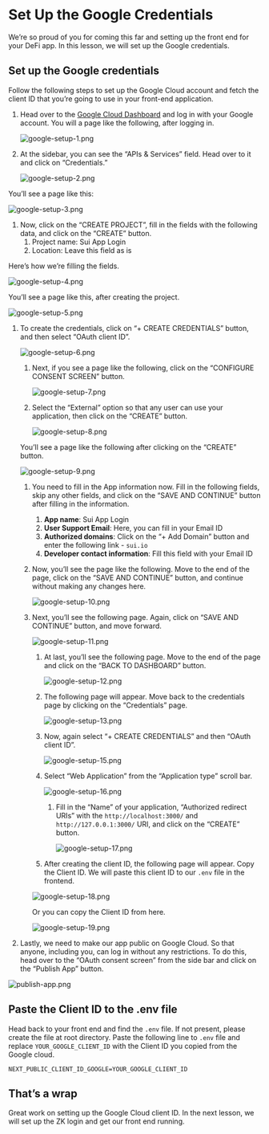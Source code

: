 # Set Up the Google Credentials

We’re so proud of you for coming this far and setting up the front end for your DeFi app. In this lesson, we will set up the Google credentials.

## Set up the Google credentials

Follow the following steps to set up the Google Cloud account and fetch the client ID that you’re going to use in your front-end application.

1. Head over to the [Google Cloud Dashboard](https://console.cloud.google.com/home/dashboard) and log in with your Google account. You will a page like the following, after logging in.
    
    ![google-setup-1.png](Set%20Up%20the%20Google%20Credentials%20c87e5c7f8cc240759e84bab4662f6977/google-setup-1.png)
    

1. At the sidebar, you can see the “APIs & Services” field. Head over to it and click on “Credentials.”
    
    ![google-setup-2.png](Set%20Up%20the%20Google%20Credentials%20c87e5c7f8cc240759e84bab4662f6977/google-setup-2.png)
    

You’ll see a page like this:

![google-setup-3.png](Set%20Up%20the%20Google%20Credentials%20c87e5c7f8cc240759e84bab4662f6977/google-setup-3.png)

1. Now, click on the “CREATE PROJECT”, fill in the fields with the following data, and click on the “CREATE” button.
    1. Project name: Sui App Login
    2. Location: Leave this field as is

Here’s how we’re filling the fields.

![google-setup-4.png](Set%20Up%20the%20Google%20Credentials%20c87e5c7f8cc240759e84bab4662f6977/google-setup-4.png)

You’ll see a page like this, after creating the project.

![google-setup-5.png](Set%20Up%20the%20Google%20Credentials%20c87e5c7f8cc240759e84bab4662f6977/google-setup-5.png)

1. To create the credentials, click on “+ CREATE CREDENTIALS” button, and then select “OAuth client ID”.
    
    ![google-setup-6.png](Set%20Up%20the%20Google%20Credentials%20c87e5c7f8cc240759e84bab4662f6977/google-setup-6.png)
    
    1. Next, if you see a page like the following, click on the “CONFIGURE CONSENT SCREEN” button.
        
        ![google-setup-7.png](Set%20Up%20the%20Google%20Credentials%20c87e5c7f8cc240759e84bab4662f6977/google-setup-7.png)
        
    2. Select the “External” option so that any user can use your application, then click on the “CREATE” button.
        
        ![google-setup-8.png](Set%20Up%20the%20Google%20Credentials%20c87e5c7f8cc240759e84bab4662f6977/google-setup-8.png)
        
    
    You’ll see a page like the following after clicking on the “CREATE” button.
    
    ![google-setup-9.png](Set%20Up%20the%20Google%20Credentials%20c87e5c7f8cc240759e84bab4662f6977/google-setup-9.png)
    
    1. You need to fill in the App information now. Fill in the following fields, skip any other fields, and click on the “SAVE AND CONTINUE” button after filling in the information.
        1. **App name**: Sui App Login
        2. **User Support Email**: Here, you can fill in your Email ID
        3. **Authorized domains**: Click on the “+ Add Domain” button and enter the following link - `sui.io`
        4. **Developer contact information**: Fill this field with your Email ID
    2. Now, you’ll see the page like the following. Move to the end of the page, click on the “SAVE AND CONTINUE” button, and continue without making any changes here.
        
        ![google-setup-10.png](Set%20Up%20the%20Google%20Credentials%20c87e5c7f8cc240759e84bab4662f6977/google-setup-10.png)
        
    3. Next, you’ll see the following page. Again, click on “SAVE AND CONTINUE” button, and move forward.
        
        ![google-setup-11.png](Set%20Up%20the%20Google%20Credentials%20c87e5c7f8cc240759e84bab4662f6977/google-setup-11.png)
        
        1. At last, you’ll see the following page. Move to the end of the page and click on the “BACK TO DASHBOARD” button.
            
            ![google-setup-12.png](Set%20Up%20the%20Google%20Credentials%20c87e5c7f8cc240759e84bab4662f6977/google-setup-12.png)
            
        2. The following page will appear. Move back to the credentials page by clicking on the “Credentials” page.
            
            ![google-setup-13.png](Set%20Up%20the%20Google%20Credentials%20c87e5c7f8cc240759e84bab4662f6977/google-setup-13.png)
            
        3. Now, again select “+ CREATE CREDENTIALS” and then “OAuth client ID”.
            
            ![google-setup-15.png](Set%20Up%20the%20Google%20Credentials%20c87e5c7f8cc240759e84bab4662f6977/google-setup-15.png)
            
        4. Select “Web Application” from the “Application type” scroll bar.
            
            ![google-setup-16.png](Set%20Up%20the%20Google%20Credentials%20c87e5c7f8cc240759e84bab4662f6977/google-setup-16.png)
            
            1. Fill in the “Name” of your application, “Authorized redirect URIs” with the `http://localhost:3000/` and `http://127.0.0.1:3000/` URI, and click on the “CREATE” button.
                
                ![google-setup-17.png](Set%20Up%20the%20Google%20Credentials%20c87e5c7f8cc240759e84bab4662f6977/google-setup-17.png)
                
            
        
        15. After creating the client ID, the following page will appear. Copy the Client ID. We will paste this client ID to our `.env` file in the frontend.
        
        ![google-setup-18.png](Set%20Up%20the%20Google%20Credentials%20c87e5c7f8cc240759e84bab4662f6977/google-setup-18.png)
        
        Or you can copy the Client ID from here.
        
        ![google-setup-19.png](Set%20Up%20the%20Google%20Credentials%20c87e5c7f8cc240759e84bab4662f6977/google-setup-19.png)
        

16. Lastly, we need to make our app public on Google Cloud. So that anyone, including you, can log in without any restrictions. To do this, head over to the “OAuth consent screen” from the side bar and click on the “Publish App” button.

![publish-app.png](Set%20Up%20the%20Google%20Credentials%20c87e5c7f8cc240759e84bab4662f6977/publish-app.png)

## Paste the Client ID to the .env file

Head back to your front end and find the `.env` file. If not present, please create the file at root directory. Paste the following line to `.env` file and replace `YOUR_GOOGLE_CLIENT_ID` with the Client ID you copied from the Google cloud.

```
NEXT_PUBLIC_CLIENT_ID_GOOGLE=YOUR_GOOGLE_CLIENT_ID
```

## That’s a wrap

Great work on setting up the Google Cloud client ID. In the next lesson, we will set up the ZK login and get our front end running.